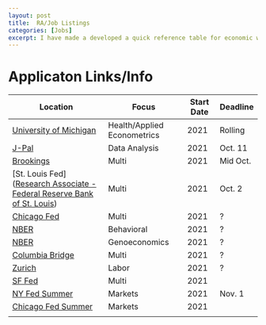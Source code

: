 ```yaml
---
layout: post
title:  RA/Job Listings
categories: [Jobs]
excerpt: I have made a developed a quick reference table for economic work below:
---
```


# Applicaton Links/Info

| Location                                                     | Focus                       | Start Date | Deadline |
| ------------------------------------------------------------ | --------------------------- | ---------- | -------- |
| [University of Michigan](https://users.nber.org/~kowalski/Kowalski.Latest.RA.Posting.pdf) | Health/Applied Econometrics | 2021       | Rolling  |
| [J-Pal](https://www.povertyactionlab.org/careers/general-data-research-associate-j-pal-global-103395) | Data Analysis               | 2021       | Oct. 11  |
| [Brookings](https://www.brookings.edu/join-the-top-ranked-think-tank-for-domestic-economic-policy/) | Multi                       | 2021       | Mid Oct. |
| [St. Louis Fed]([Research Associate - Federal Reserve Bank of St. Louis](https://econjobmarket.org/market#ad-6576)) | Multi                       | 2021       | Oct. 2   |
| [Chicago Fed]()                                              | Multi                       | 2021       | ?        |
| [NBER](https://workforcenow.adp.com/mascsr/default/mdf/recruitment/recruitment.html?cid=62bc21f7-1c83-4bca-8f15-c70a9edae2c5&ccId=19000101_000001&jobId=376939&source=CC2&lang=en_US) | Behavioral                  | 2021       | ?        |
| [NBER](https://workforcenow.adp.com/mascsr/default/mdf/recruitment/recruitment.html?cid=62bc21f7-1c83-4bca-8f15-c70a9edae2c5&ccId=19000101_000001&jobId=376560&source=CC2&lang=en_US) | Genoeconomics               | 2021       | ?        |
| [Columbia Bridge](https://econ.columbia.edu/phd/bridge-to-phd-program/) | Multi                       | 2021       | ?        |
| [Zurich](https://www.ddorn.net/Pre-Doc.pdf)                  | Labor                       | 2021       | ?        |
| [SF Fed](https://www.frbsf.org/our-district/careers/search-for-jobs/?job=743486) | Multi                       | 2021       |          |
| [NY Fed Summer](https://frb.taleo.net/careersection/02bcampus/jobdetail.ftl) | Markets                     | 2021       | Nov. 1   |
| [Chicago Fed Summer](https://frb.taleo.net/careersection/02bcampus/jobdetail.ftl) | Markets                     | 2021       |          |
|                                                              |                             |            |          |
